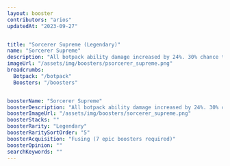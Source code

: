 ```yaml
---
layout: booster
contributors: "arios"
updatedAt: "2023-09-27"


title: "Sorcerer Supreme (Legendary)"
name: "Sorcerer Supreme"
description: "All botpack ability damage increased by 24%. 30% chance to gain 1 botpack power when using a botpack ability"
imageUrl: "/assets/img/boosters/psorcerer_supreme.png"
breadcrumbs:
  Botpack: "/botpack"
  Boosters: "/boosters"


boosterName: "Sorcerer Supreme"
boosterDescription: "All botpack ability damage increased by 24%. 30% chance to gain 1 botpack power when using a botpack ability"
boosterImageUrl: "/assets/img/boosters/sorcerer_supreme.png"
boosterStacks: ""
boosterRarity: "Legendary"
boosterRaritySortOrder: "5"
boosterAcquisition: "Fusing (7 epic boosters required)"
boosterOpinion: ""
searchKeywords: ""
---
```



